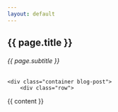 ```yaml
---
layout: default
---
```


<section>
    <div class="sectionTitle">
        <h1>{{ page.title }}</h1>
        <h6>{{ page.subtitle }}</h6>
    </div>


    <div class="container blog-post">
        <div class="row">
{{ content }}
        </div>
    </div>
</section>

